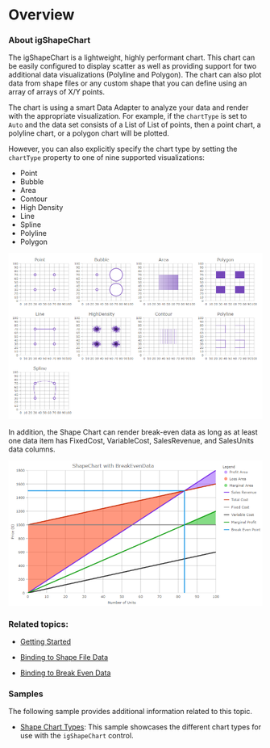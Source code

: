 ﻿<!--
|metadata|
{
    "fileName": "shapechart-overview",
    "controlName": "igShapeChart",
    "tags": ["API", "ShapeChart", "Overview"]
}
|metadata|
-->

# Overview 

### About igShapeChart

The igShapeChart is a lightweight, highly performant chart. This chart can be easily configured to display scatter as well as providing support for two additional data visualizations (Polyline and Polygon). The chart can also plot data from shape files or any custom shape that you can define using an array of arrays of X/Y points.

The chart is using a smart Data Adapter to analyze your data and render with the appropriate visualization. For example, if the `chartType` is set to `Auto` and the data set consists of a List of List of points, then a point chart, a polyline chart, or a polygon chart will be plotted. 

However, you can also explicitly specify the chart type by setting the `chartType` property to one of nine supported visualizations: 
- Point
- Bubble
- Area
- Contour
- High Density
- Line
- Spline
- Polyline
- Polygon

![](images/shapechart_overview.png)

In addition, the Shape Chart can render break-even data as long as at least one data item has FixedCost, VariableCost, SalesRevenue, and SalesUnits data columns.  

![](images/shapechart-breakeven-01.png)


### Related topics:

- [Getting Started](shapechart-getting-started-with-shapechart.html)

- [Binding to Shape File Data](shapechart-binding-shapefile-data.html)

- [Binding to Break Even Data](shapechart-binding-break-even-data.html)

### Samples

The following sample provides additional information related to this topic.

-	[Shape Chart Types](%%SamplesUrl%%/shape-charts/shape-chart-types):  This sample showcases the different chart types for use with the `igShapeChart` control.